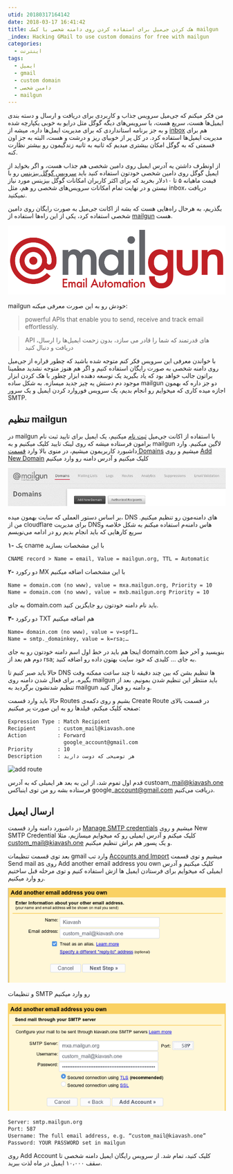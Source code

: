 ```yaml
---
utid: 20180317164142
date: 2018-03-17 16:41:42
title: هک کردن جی‌میل برای استفاده کردن روی دامنه شخصی با کمک mailgun
_index: Hacking GMail to use custom domains for free with mailgun
categories:
  - اینترنت
tags:
  - ایمیل
  - gmail
  - custom domain
  - دامین شخصی
  - mailgun
---
```

من فکر میکنم که جی‌میل سرویس جذاب و کاربردی برای دریافت و ارسال و دسته بندی ایمیل‌ها هست، سریع هست، با سرویس‌های دیگه گوگل مثل درایو به خوبی یکپارچه شده و به جز برنامه استانداردی که برای مدیریت ایمل‌ها داره، میشه از [inbox](http://www.google.com/inbox/) هم برای مدیریت ایمیل‌ها استفاده کرد. در کل پر از خوبیای ریز و درشت و هست، البته به جز اون قسمتی که به گوگل امکان بیشتری میدیم که ثانیه به ثانیه زندگیمون رو بیشتر نظارت کنه.

از اونطرف داشتن یه آدرس ایمیل روی دامین شخصی هم جذاب هست، و اگر بخواید از ایمیل گوگل روی دامین شخصی خودتون استفاده کنید باید [سرویس گوگل بیزینس](https://www.google.com/work/apps/business/) رو با قیمت ماهیانه ۵ تا ۱۰دلار بخرید که برای اکثر کاربران امکانات گوگل بیزینس مورد نیاز نیستن و در نهایت تمام امکانات سرویس‌های شخصی رو هم، مثل inbox، دریافت نمیکنید.

بگذریم، به هرحال راه‌هایی هست که بشه از اکانت جی‌میل به صورت رایگان روی دامین شخصی استفاده کرد، یکی از این راه‌ها استفاده از [mailgun](https://mailgun.com/) هست.

![mailgun](/images/2018-3-17-mailgun-000.png)

mailgun خودش رو به این صورت معرفی میکنه:

> powerful APIs that enable you to send, receive and track email effortlessly.

> API های قدرتمند که شما را قادر می سازد، بدون زحمت ایمیل‌ها را ارسال، دریافت و دنبال کنید 

با خواندن معرفی این سرویس فکر کنم متوجه شده باشید که چطور قراره از جی‌میل روی دامنه شخصی به صورت رایگان استفاده کنیم و اگر هم هنوز متوجه نشدید مطمینا براتون جالب خواهد بود که یاد بگیرید یک توسعه دهنده ابزار چطور با هک کردن ابزار موجود دم دستش یه چیز جدید میسازه. به شکل ساده mailgun دو جز داره که بهمون اجازه میده کاری که میخوایم رو انجام بدیم، یک سرویس فوروارد کردن ایمیل و یک سرور SMTP.

## تنظیم mailgun

در mailgun با استفاده از اکانت جی‌میل [ثبت نام](https://mailgun.com/signup) میکنیم، یک ایمیل برای تایید ثبت نام برامون فرستاده میشه که روی لینک تایید کلیک میکنیم و به mailgun لاگین میکنیم. وارد داشبورد کاربریمون میشیم، در منوی بالا وارد [قسمت Domains](https://app.mailgun.com/app/domains) میشیم و روی [Add New Domain](https://app.mailgun.com/app/domains/new) کلیک میکنیم و آدرس دامنه رو وارد میکنیم

![add domain in mail gun](/images/2018-3-17-mailgun-001.png)

بر اساس دستور العملی که سایت بهمون میده، DNS های دامنه‌مون رو تنظیم میکنیم. من از cloudflare برای مدیریت DNSهاس دامنه‌م استفاده میکنم به شکل خلاصه و سریع کارهایی که باید انجام بدیم رو در ادامه می‌نویسم

**۱-** یک cname با این مشخصات بسازید

	CNAME record > Name = email, Value = mailgun.org, TTL = Automatic

**۲-** دو رکورد MX با این مشخصات اضافه میکنیم

	Name = domain.com (no www), value = mxa.mailgun.org, Priority = 10
	Name = domain.com (no www), value = mxb.mailgun.org Priority = 10

به جای domain.com باید نام دامنه خودتون رو جایگزین کنید.
	
**۳-** دو رکورد TXT هم اضافه میکنیم

	Name= domain.com (no www), value = v=spf1…
	Name = smtp._domainkey, value = k=rsa;…

اینجا هم باید در خط اول اسم دامنه خودتون رو به جای domain.com بنویسید و آخر خط دوم هم بعد از rsa; به جای ... کلیدی که خود سایت بهتون داده رو اضافه کنید.

حالا باید صبر کنیم تا DNS ها تنظیم بشن که بین چند دقیقه تا چند ساعت ممکنه وقت بگیره. برای فعال شدن دامنه روی mailgun باید منتظر این تنظیم شدن بمونیم. بعد از تنظیم شدنشون برگردید به mailgun و دامنه رو فعال کنید.

حالا باید وارد قسمت Routes بشیم و روی دکمه‌ی Create Route در قسمت بالای صفحه کلیک میکنم، فیلدها رو به این صورت پر میکنیم:

	Expression Type : Match Recipient
	Recipient       : custom_mail@kiavash.one
	Action          : Forward
	                  google_account@gmail.com
	Priority        : 10
	Description     : هر توضیحی که دوست دارید

![add route](2018-3-17-mailgun-002.png)

قدم اول تموم شد، از این به بعد هر ایمیلی که به آدرس custoam\_mail@kiavash.one فرستاده بشه رو من توی اینباکس google\_account@gmail.com دریافت می‌کنیم.

## ارسال ایمیل

در داشبورد دامنه وارد قسمت [Manage SMTP credentials](https://app.mailgun.com/app/domains/site.com/credentials) میشیم و روی New SMTP Credential کلیک میکنم و آدرس ایمیلی رو که میخوایم میسازیم، مثلا custom_mail@kiavash.one و یک پسور هم براش تنظیم میکنیم.

بعد توی قسمت تنظیمات gmail وارد تب [Accounts and Import](https://mail.google.com/mail/u/0/#settings/accounts) میشیم و توی قسمت Send mail as روی Add another email address you own کلیک میکنیم و آدرس ایمیلی که میخوایم برای فرستادن ایمیل ها ازش استفاده کنیم و توی مرحله قبل ساختیم رو وارد میکنیم.

![add gmail](/images/2018-3-17-mailgun-003.png)

و تنظیمات SMTP رو وارد میکنیم

![set smtp](/images/2018-3-17-mailgun-004.png)

	Server: smtp.mailgun.org
	Port: 587
	Username: The full email address, e.g. “custom_mail@kiavash.one”
	Password: YOUR PASSWORD set in mailgun

روی Add Account کلیک کنید، تمام شد. از سرویس رایگان ایمیل دامنه شخصی تا سقف ۱۰،۰۰۰ ایمیل در ماه لذت ببرید.





